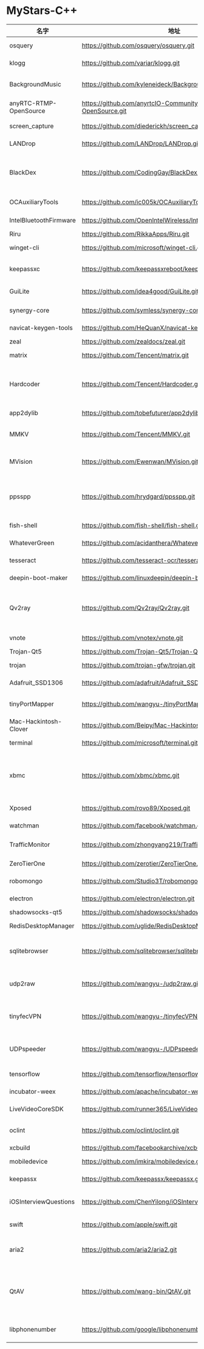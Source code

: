 # MyStars-C++
|         名字         |                              地址                              | 星数 |                                                                                                                           描述                                                                                                                           |语言| 大小 |
|----------------------|----------------------------------------------------------------|-----:|----------------------------------------------------------------------------------------------------------------------------------------------------------------------------------------------------------------------------------------------------------|----|------|
|osquery               |https://github.com/osquery/osquery.git                          | 18942|SQL powered operating system instrumentation, monitoring, and analytics.                                                                                                                                                                                  |C++ |24 KB |
|klogg                 |https://github.com/variar/klogg.git                             |   789|Really fast log explorer based on glogg project                                                                                                                                                                                                           |C++ |50 KB |
|BackgroundMusic       |https://github.com/kyleneideck/BackgroundMusic.git              | 11492|Background Music, a macOS audio utility: automatically pause your music, set individual apps' volumes and record system audio.                                                                                                                            |C++ |2 KB  |
|anyRTC-RTMP-OpenSource|https://github.com/anyrtcIO-Community/anyRTC-RTMP-OpenSource.git|  4049|RTMP 推流器，RTMP(HLS)秒开播放器，直播点播，跨平台（Win,IOS,Android）开源代码                                                                                                                                                                             |C++ |145 KB|
|screen_capture        |https://github.com/diederickh/screen_capture.git                |   109|Cross Platform Screen Capture Library                                                                                                                                                                                                                     |C++ |344 B |
|LANDrop               |https://github.com/LANDrop/LANDrop.git                          |  2725|Drop any files to any devices on your LAN.                                                                                                                                                                                                                |C++ |771 B |
|BlackDex              |https://github.com/CodingGay/BlackDex.git                       |  3564|BlackDex is an Android unpack(dexdump) tool, it supports Android 5.0~12 and need not rely to any environment. BlackDex can run on any Android mobile phone or emulator, you can unpack APK File in several seconds.                                       |C++ |12 KB |
|OCAuxiliaryTools      |https://github.com/ic005k/OCAuxiliaryTools.git                  |  1392|Cross-platform GUI management tools for OpenCore（OCAT）                                                                                                                                                                                                  |C++ |117 KB|
|IntelBluetoothFirmware|https://github.com/OpenIntelWireless/IntelBluetoothFirmware.git |  1958|Intel Bluetooth Drivers for macOS                                                                                                                                                                                                                         |C++ |12 KB |
|Riru                  |https://github.com/RikkaApps/Riru.git                           |  4022|Inject into zygote process                                                                                                                                                                                                                                |C++ |1 KB  |
|winget-cli            |https://github.com/microsoft/winget-cli.git                     | 17071|Windows Package Manager CLI (aka winget)                                                                                                                                                                                                                  |C++ |20 KB |
|keepassxc             |https://github.com/keepassxreboot/keepassxc.git                 | 13033|KeePassXC is a cross-platform community-driven port of the Windows application “Keepass Password Safe”.                                                                                                                                                   |C++ |45 KB |
|GuiLite               |https://github.com/idea4good/GuiLite.git                        |  6221|✔️The smallest header-only GUI library(4 KLOC) for all platforms                                                                                                                                                                                          |C++ |77 KB |
|synergy-core          |https://github.com/symless/synergy-core.git                     |  8930|Open source core of Synergy, the keyboard and mouse sharing tool                                                                                                                                                                                          |C++ |117 KB|
|navicat-keygen-tools  |https://github.com/HeQuanX/navicat-keygen-tools.git             |   649|                                                                                                                                                                                                                                                          |C++ |29 KB |
|zeal                  |https://github.com/zealdocs/zeal.git                            |  9560|Offline documentation browser inspired by Dash                                                                                                                                                                                                            |C++ |5 KB  |
|matrix                |https://github.com/Tencent/matrix.git                           |  9925|Matrix is a plugin style, non-invasive APM system developed by WeChat.                                                                                                                                                                                    |C++ |194 KB|
|Hardcoder             |https://github.com/Tencent/Hardcoder.git                        |  1984|Hardcoder is a solution which allows Android APP and Android System to communicate with each other directly, solving the problem that Android APP could only use system standard API rather than the hardware resource of system.                         |C++ |90 KB |
|app2dylib             |https://github.com/tobefuturer/app2dylib.git                    |   684|A reverse engineering tool to convert iOS app to dylib                                                                                                                                                                                                    |C++ |9 B   |
|MMKV                  |https://github.com/Tencent/MMKV.git                             | 14524|An efficient, small mobile key-value storage framework developed by WeChat. Works on Android, iOS, macOS, Windows, and POSIX.                                                                                                                             |C++ |2 KB  |
|MVision               |https://github.com/Ewenwan/MVision.git                          |  6476|机器人视觉 移动机器人 VS-SLAM ORB-SLAM2 深度学习目标检测 yolov3 行为检测 opencv  PCL 机器学习 无人驾驶                                                                                                                                                    |C++ |904 KB|
|ppsspp                |https://github.com/hrydgard/ppsspp.git                          |  7375|A PSP emulator for Android, Windows, Mac and Linux, written in C++. Want to contribute? Join us on Discord at https://discord.gg/5NJB6dD or just send pull requests / issues. For discussion use the forums on ppsspp.org.                                |C++ |227 KB|
|fish-shell            |https://github.com/fish-shell/fish-shell.git                    | 18993|The user-friendly command line shell.                                                                                                                                                                                                                     |C++ |71 KB |
|WhateverGreen         |https://github.com/acidanthera/WhateverGreen.git                |  2804|Various patches necessary for certain ATI/AMD/Intel/Nvidia GPUs                                                                                                                                                                                           |C++ |4 KB  |
|tesseract             |https://github.com/tesseract-ocr/tesseract.git                  | 45425|Tesseract Open Source OCR Engine (main repository)                                                                                                                                                                                                        |C++ |50 KB |
|deepin-boot-maker     |https://github.com/linuxdeepin/deepin-boot-maker.git            |   752|                                                                                                                                                                                                                                                          |C++ |160 KB|
|Qv2ray                |https://github.com/Qv2ray/Qv2ray.git                            | 13688|:star: Linux / Windows / macOS 跨平台 V2Ray 客户端 \| 支持 VMess / VLESS / SSR / Trojan / Trojan-Go / NaiveProxy / HTTP / HTTPS / SOCKS5 \| 使用 C++ / Qt 开发 \| 可拓展插件式设计 :star:                                                                    |C++ |24 KB |
|vnote                 |https://github.com/vnotex/vnote.git                             |  9326|A pleasant note-taking platform.                                                                                                                                                                                                                          |C++ |42 KB |
|Trojan-Qt5            |https://github.com/Trojan-Qt5/Trojan-Qt5.git                    |  2838|Removed due to regulation                                                                                                                                                                                                                                 |C++ |False |
|trojan                |https://github.com/trojan-gfw/trojan.git                        | 15974|An unidentifiable mechanism that helps you bypass GFW.                                                                                                                                                                                                    |C++ |927 B |
|Adafruit_SSD1306      |https://github.com/adafruit/Adafruit_SSD1306.git                |  1390|Arduino library for SSD1306 monochrome 128x64 and 128x32 OLEDs                                                                                                                                                                                            |C++ |610 B |
|tinyPortMapper        |https://github.com/wangyu-/tinyPortMapper.git                   |   477|A Lightweight Port Mapping/Forwarding Utility using epoll/libev, supports IPv4 and IPv6 for both TCP and UDP                                                                                                                                              |C++ |372 B |
|Mac-Hackintosh-Clover |https://github.com/Beipy/Mac-Hackintosh-Clover.git              |   292|PC主机黑苹果引导驱动文件                                                                                                                                                                                                                                  |C++ |232 KB|
|terminal              |https://github.com/microsoft/terminal.git                       | 83442|The new Windows Terminal and the original Windows console host, all in the same place!                                                                                                                                                                    |C++ |107 KB|
|xbmc                  |https://github.com/xbmc/xbmc.git                                | 13841|Kodi is an award-winning free and open source home theater/media center software and entertainment hub for digital media. With its beautiful interface and powerful skinning engine, it's available for Android, BSD, Linux, macOS, iOS, tvOS and Windows.|C++ |1 MB  |
|Xposed                |https://github.com/rovo89/Xposed.git                            |  6567|The native part of the Xposed framework (mainly the modified app_process binary).                                                                                                                                                                         |C++ |205 B |
|watchman              |https://github.com/facebook/watchman.git                        | 10892|Watches files and records, or triggers actions, when they change.                                                                                                                                                                                         |C++ |25 KB |
|TrafficMonitor        |https://github.com/zhongyang219/TrafficMonitor.git              | 18819|这是一个用于显示当前网速、CPU及内存利用率的桌面悬浮窗软件，并支持任务栏显示，支持更换皮肤。                                                                                                                                                               |C++ |13 KB |
|ZeroTierOne           |https://github.com/zerotier/ZeroTierOne.git                     |  8865|A Smart Ethernet Switch for Earth                                                                                                                                                                                                                         |C++ |83 KB |
|robomongo             |https://github.com/Studio3T/robomongo.git                       |  8927|Native cross-platform MongoDB management tool                                                                                                                                                                                                             |C++ |38 KB |
|electron              |https://github.com/electron/electron.git                        |101941|:electron: Build cross-platform desktop apps with JavaScript, HTML, and CSS                                                                                                                                                                               |C++ |115 KB|
|shadowsocks-qt5       |https://github.com/shadowsocks/shadowsocks-qt5.git              |  7893|A cross-platform shadowsocks GUI client                                                                                                                                                                                                                   |C++ |6 KB  |
|RedisDesktopManager   |https://github.com/uglide/RedisDesktopManager.git               | 20280|:wrench: Cross-platform Developer GUI for Redis                                                                                                                                                                                                           |C++ |76 KB |
|sqlitebrowser         |https://github.com/sqlitebrowser/sqlitebrowser.git              | 16569|Official home of the DB Browser for SQLite (DB4S) project. Previously known as "SQLite Database Browser" and "Database Browser for SQLite". Website at:                                                                                                   |C++ |26 KB |
|udp2raw               |https://github.com/wangyu-/udp2raw.git                          |  5151|A Tunnel which Turns UDP Traffic into Encrypted UDP/FakeTCP/ICMP Traffic by using Raw Socket,helps you Bypass UDP FireWalls(or Unstable UDP Environment)                                                                                                  |C++ |3 KB  |
|tinyfecVPN            |https://github.com/wangyu-/tinyfecVPN.git                       |  1928|A VPN Designed for Lossy Links, with Build-in Forward Error Correction(FEC) Support. Improves your Network Quality on a High-latency Lossy Link.                                                                                                          |C++ |2 KB  |
|UDPspeeder            |https://github.com/wangyu-/UDPspeeder.git                       |  3950|A Tunnel which Improves your Network Quality on a High-latency Lossy Link by using Forward Error Correction, possible for All Traffics(TCP/UDP/ICMP)                                                                                                      |C++ |6 KB  |
|tensorflow            |https://github.com/tensorflow/tensorflow.git                    |165417|An Open Source Machine Learning Framework for Everyone                                                                                                                                                                                                    |C++ |886 KB|
|incubator-weex        |https://github.com/apache/incubator-weex.git                    | 13948|Apache Weex (Incubating)                                                                                                                                                                                                                                  |C++ |276 KB|
|LiveVideoCoreSDK      |https://github.com/runner365/LiveVideoCoreSDK.git               |  2053|                                                                                                                                                                                                                                                          |C++ |39 KB |
|oclint                |https://github.com/oclint/oclint.git                            |  3519|A static source code analysis tool to improve quality and reduce defects for C, C++ and Objective-C                                                                                                                                                       |C++ |1 KB  |
|xcbuild               |https://github.com/facebookarchive/xcbuild.git                  |  1980|Xcode-compatible build tool.                                                                                                                                                                                                                              |C++ |4 KB  |
|mobiledevice          |https://github.com/imkira/mobiledevice.git                      |   605|Command line utility for interacting with Apple's Private (Closed) Mobile Device Framework                                                                                                                                                                |C++ |66 B  |
|keepassx              |https://github.com/keepassx/keepassx.git                        |  4486|KeePassX is a cross platform port of the windows application “Keepass Password Safe”.                                                                                                                                                                     |C++ |4 KB  |
|iOSInterviewQuestions |https://github.com/ChenYilong/iOSInterviewQuestions.git         |  8968|iOS interview questions;iOS面试题集锦（附答案）--学习qq群或 Telegram 群交流 https://github.com/ChenYilong/iOSBlog/issues/21                                                                                                                               |C++ |1 KB  |
|swift                 |https://github.com/apple/swift.git                              | 59726|The Swift Programming Language                                                                                                                                                                                                                            |C++ |795 KB|
|aria2                 |https://github.com/aria2/aria2.git                              | 26532|aria2 is a lightweight multi-protocol & multi-source, cross platform download utility operated in command-line. It supports HTTP/HTTPS, FTP, SFTP, BitTorrent and Metalink.                                                                               |C++ |30 KB |
|QtAV                  |https://github.com/wang-bin/QtAV.git                            |  3187|A cross-platform multimedia framework based on Qt and FFmpeg(https://github.com/wang-bin/avbuild). High performance. User & developer friendly. Supports Android, iOS, Windows store and desktops. 基于Qt和FFmpeg的跨平台高性能音视频播放框架             |C++ |14 KB |
|libphonenumber        |https://github.com/google/libphonenumber.git                    | 13843|Google's common Java, C++ and JavaScript library for parsing, formatting, and validating international phone numbers.                                                                                                                                     |C++ |158 KB|
